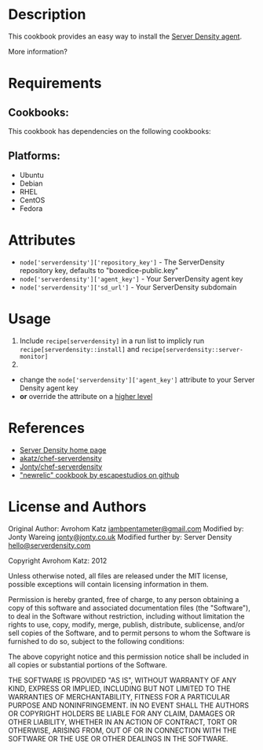 Description
===========

This cookbook provides an easy way to install the [Server Density agent](https://github.com/serverdensity/sd-agent/).

More information?

Requirements
============

## Cookbooks:

This cookbook has dependencies on the following cookbooks:

## Platforms:

* Ubuntu
* Debian
* RHEL
* CentOS
* Fedora

Attributes
==========

* `node['serverdensity']['repository_key']` - The ServerDensity repository key, defaults to "boxedice-public.key"
* `node['serverdensity']['agent_key']` - Your ServerDensity agent key
* `node['serverdensity']['sd_url']` - Your ServerDensity subdomain

Usage
=====

 1. Include `recipe[serverdensity]` in a run list to implicly run `recipe[serverdensity::install]` and `recipe[serverdensity::server-monitor]`
 2.
  * change the `node['serverdensity']['agent_key']` attribute to your Server Density agent key
  * **or** override the attribute on a [higher level](http://wiki.opscode.com/display/chef/Attributes#Attributes-AttributesPrecedence)

References
==========

 * [Server Density home page](http://www.serverdensity.com/)
 * [akatz/chef-serverdensity](https://github.com/akatz/chef-serverdensity)
 * [Jonty/chef-serverdensity](https://github.com/Jonty/chef-serverdensity)
 * ["newrelic" cookbook by escapestudios on github](https://github.com/escapestudios/chef-newrelic)


License and Authors
===================

Original Author: Avrohom Katz <iambpentameter@gmail.com>
Modified by: Jonty Wareing <jonty@jonty.co.uk>
Modified further by: Server Density <hello@serverdensity.com>

Copyright Avrohom Katz: 2012

Unless otherwise noted, all files are released under the MIT license,
possible exceptions will contain licensing information in them.

Permission is hereby granted, free of charge, to any person obtaining a copy
of this software and associated documentation files (the "Software"), to deal
in the Software without restriction, including without limitation the rights
to use, copy, modify, merge, publish, distribute, sublicense, and/or sell
copies of the Software, and to permit persons to whom the Software is
furnished to do so, subject to the following conditions:

The above copyright notice and this permission notice shall be included in
all copies or substantial portions of the Software.

THE SOFTWARE IS PROVIDED "AS IS", WITHOUT WARRANTY OF ANY KIND, EXPRESS OR
IMPLIED, INCLUDING BUT NOT LIMITED TO THE WARRANTIES OF MERCHANTABILITY,
FITNESS FOR A PARTICULAR PURPOSE AND NONINFRINGEMENT. IN NO EVENT SHALL THE
AUTHORS OR COPYRIGHT HOLDERS BE LIABLE FOR ANY CLAIM, DAMAGES OR OTHER
LIABILITY, WHETHER IN AN ACTION OF CONTRACT, TORT OR OTHERWISE, ARISING FROM,
OUT OF OR IN CONNECTION WITH THE SOFTWARE OR THE USE OR OTHER DEALINGS IN
THE SOFTWARE.
